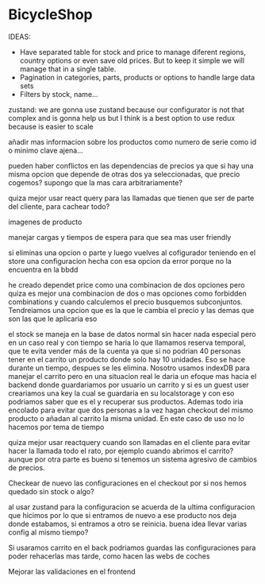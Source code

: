 # BicycleShop
 
IDEAS: 
- Have separated table for stock and price to manage diferent regions, country options or even save old prices. But to keep it simple we will manage that in a single table.
- Pagination in categories, parts, products or options to handle large data sets
- Filters by stock, name...

zustand: we are gonna use zustand because our configurator is not that complex and is gonna help us but I think is a best option to use redux because is easier to scale

añadir mas informacion sobre los productos como numero de serie como id o minimo clave ajena...

pueden haber conflictos en las dependencias de precios ya que si hay una misma opcion que depende de otras dos ya seleccionadas, que precio cogemos? supongo que la mas cara arbitrariamente?

quiza mejor usar react query para las llamadas que tienen que ser de parte del cliente, para cachear todo?

imagenes de producto

manejar cargas y tiempos de espera para que sea mas user friendly


si eliminas una opcion o parte y luego vuelves al cofigurador teniendo en el store una configuracion hecha con esa opcion da error porque no la encuentra en la bbdd


he creado dependet price como una combinacion de dos opciones pero quiza es mejor una combinacion de dos o mas opciones como forbidden combinations y cuando calculemos el precio busquemos subconjuntos. Tendreiamos una opcion que es la que le cambia el precio y las demas que son las que le aplicaria eso


el stock se maneja en la base de datos normal sin hacer nada especial pero en un caso real y con tiempo se haria lo que llamamos reserva temporal, que te evita vender más de la cuenta ya que si no podrian 40 personas tener en el carrito un producto donde solo hay 10 unidades. Eso se hace durante un tiempo, despues se les elimina. Nosotro usamos indexDB para manejar el carrito pero en una situacion real le daria un efoque mas hacia el backend donde guardariamos por usuario un carrito y si es un guest user creariamos una key la cual se guardaria en su localstorage y con eso podriamos saber que es el y recuperar sus productos. Ademas todo iria encolado para evitar que dos personas a la vez hagan checkout del mismo producto o añadan al carrito la misma unidad. En este caso de uso no lo hacemos por tema de tiempo


quiza mejor usar reactquery cuando son llamadas en el cliente para evitar hacer la llamada todo el rato, por ejemplo cuando abrimos el carrito? aunque por otra parte es bueno si tenemos un sistema agresivo de cambios de precios.

Checkear de nuevo las configuraciones en el checkout por si nos hemos quedado sin stock o algo?


al usar zustand para la configuracion se acuerda de la ultima configuracion que hicimos por lo que si entramos de nuevo a ese producto nos deja donde estabamos, si entramos a otro se reinicia. buena idea llevar varias config al mismo tiempo?


Si usaramos carrito en el back podriamos guardas las configuraciones para poder rehacerlas mas tarde, como hacen las webs de coches

Mejorar las validaciones en el frontend 